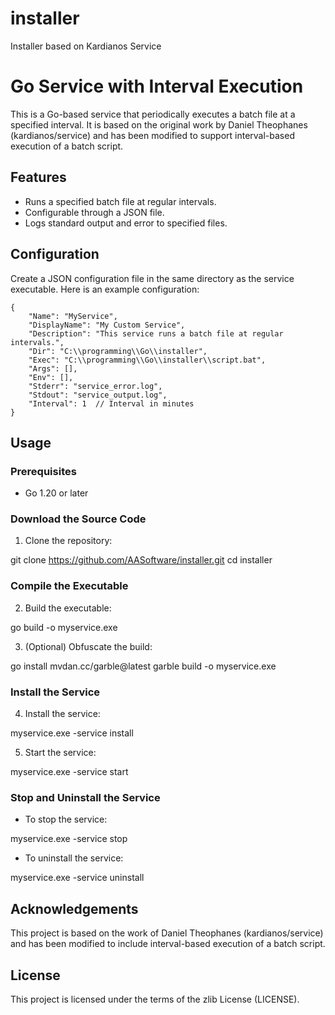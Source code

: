 # installer
Installer based on Kardianos Service

# Go Service with Interval Execution

This is a Go-based service that periodically executes a batch file at a specified interval. It is based on the original work by Daniel Theophanes (kardianos/service) and has been modified to support interval-based execution of a batch script.

## Features

- Runs a specified batch file at regular intervals.
- Configurable through a JSON file.
- Logs standard output and error to specified files.

## Configuration

Create a JSON configuration file in the same directory as the service executable. Here is an example configuration:
```
{
    "Name": "MyService",
    "DisplayName": "My Custom Service",
    "Description": "This service runs a batch file at regular intervals.",
    "Dir": "C:\\programming\\Go\\installer",
    "Exec": "C:\\programming\\Go\\installer\\script.bat",
    "Args": [],
    "Env": [],
    "Stderr": "service_error.log",
    "Stdout": "service_output.log",
    "Interval": 1  // Interval in minutes
}
```
## Usage

### Prerequisites

- Go 1.20 or later

### Download the Source Code

1. Clone the repository:

git clone https://github.com/AASoftware/installer.git
cd installer

### Compile the Executable

2. Build the executable:

go build -o myservice.exe

3. (Optional) Obfuscate the build:

go install mvdan.cc/garble@latest
garble build -o myservice.exe

### Install the Service

4. Install the service:

myservice.exe -service install

5. Start the service:

myservice.exe -service start

### Stop and Uninstall the Service

- To stop the service:

myservice.exe -service stop

- To uninstall the service:

myservice.exe -service uninstall

## Acknowledgements

This project is based on the work of Daniel Theophanes (kardianos/service) and has been modified to include interval-based execution of a batch script.

## License

This project is licensed under the terms of the zlib License (LICENSE).
